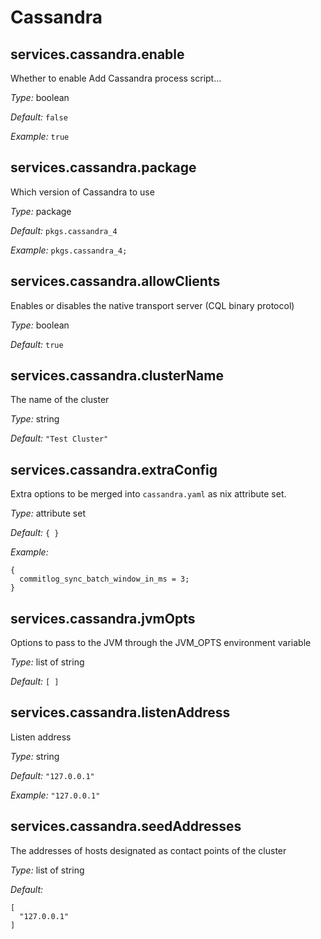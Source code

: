   # Cassandra
  


## services\.cassandra\.enable



Whether to enable Add Cassandra process script…



*Type:*
boolean



*Default:*
` false `



*Example:*
` true `



## services\.cassandra\.package



Which version of Cassandra to use



*Type:*
package



*Default:*
` pkgs.cassandra_4 `



*Example:*
` pkgs.cassandra_4; `



## services\.cassandra\.allowClients

Enables or disables the native transport server (CQL binary protocol)



*Type:*
boolean



*Default:*
` true `



## services\.cassandra\.clusterName



The name of the cluster



*Type:*
string



*Default:*
` "Test Cluster" `



## services\.cassandra\.extraConfig



Extra options to be merged into ` cassandra.yaml ` as nix attribute set\.



*Type:*
attribute set



*Default:*
` { } `



*Example:*

```
{
  commitlog_sync_batch_window_in_ms = 3;
}
```



## services\.cassandra\.jvmOpts



Options to pass to the JVM through the JVM_OPTS environment variable



*Type:*
list of string



*Default:*
` [ ] `



## services\.cassandra\.listenAddress



Listen address



*Type:*
string



*Default:*
` "127.0.0.1" `



*Example:*
` "127.0.0.1" `



## services\.cassandra\.seedAddresses



The addresses of hosts designated as contact points of the cluster



*Type:*
list of string



*Default:*

```
[
  "127.0.0.1"
]
```
